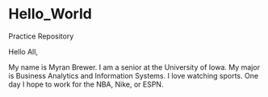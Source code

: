 # Hello_World
Practice Repository 

Hello All,

My name is Myran Brewer.
I am a senior at the University of Iowa.
My major is Business Analytics and Information Systems. 
I love watching sports. 
One day I hope to work for the NBA, Nike, or ESPN. 
